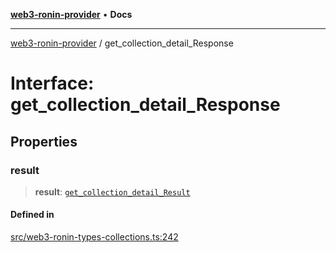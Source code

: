 [**web3-ronin-provider**](../README.md) • **Docs**

***

[web3-ronin-provider](../globals.md) / get\_collection\_detail\_Response

# Interface: get\_collection\_detail\_Response

## Properties

### result

> **result**: [`get_collection_detail_Result`](get_collection_detail_Result.md)

#### Defined in

[src/web3-ronin-types-collections.ts:242](https://github.com/chuacw/web3-ronin-provider/blob/7646ce38176c1dab59363eef0869f2efa34d498b/src/web3-ronin-types-collections.ts#L242)
